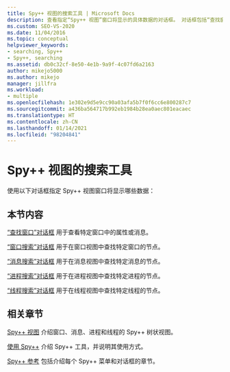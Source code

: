 ```yaml
---
title: Spy++ 视图的搜索工具 | Microsoft Docs
description: 查看指定“Spy++ 视图”窗口将显示的具体数据的对话框。 对话框包括“查找窗口”、“窗口搜索”、“消息搜索”、“进程搜索”和“线程搜索”。
ms.custom: SEO-VS-2020
ms.date: 11/04/2016
ms.topic: conceptual
helpviewer_keywords:
- searching, Spy++
- Spy++, searching
ms.assetid: db0c32cf-8e50-4e1b-9a9f-4c07fd6a2163
author: mikejo5000
ms.author: mikejo
manager: jillfra
ms.workload:
- multiple
ms.openlocfilehash: 1e302e9d5e9cc90a03afa5b7f0f6cc6e800287c7
ms.sourcegitcommit: a436ba564717b992eb1984b28ea0aec801eacaec
ms.translationtype: HT
ms.contentlocale: zh-CN
ms.lasthandoff: 01/14/2021
ms.locfileid: "98204841"
---
```

# <a name="search-tools-for-spy-views"></a>Spy++ 视图的搜索工具
使用以下对话框指定 Spy++ 视图窗口将显示哪些数据：

## <a name="in-this-section"></a>本节内容
 [“查找窗口”对话框](../debugger/find-window-dialog-box.md) 用于查看特定窗口中的属性或消息。

 [“窗口搜索”对话框](../debugger/window-search-dialog-box.md) 用于在窗口视图中查找特定窗口的节点。

 [“消息搜索”对话框](../debugger/message-search-dialog-box.md) 用于在消息视图中查找特定消息的节点。

 [“进程搜索”对话框](../debugger/process-search-dialog-box.md) 用于在进程视图中查找特定进程的节点。

 [“线程搜索”对话框](../debugger/thread-search-dialog-box.md) 用于在线程视图中查找特定线程的节点。

## <a name="related-sections"></a>相关章节
 [Spy++ 视图](../debugger/spy-increment-views.md) 介绍窗口、消息、进程和线程的 Spy++ 树状视图。

 [使用 Spy++](../debugger/using-spy-increment.md) 介绍 Spy++ 工具，并说明其使用方式。

 [Spy++ 参考](../debugger/spy-increment-reference.md) 包括介绍每个 Spy++ 菜单和对话框的章节。